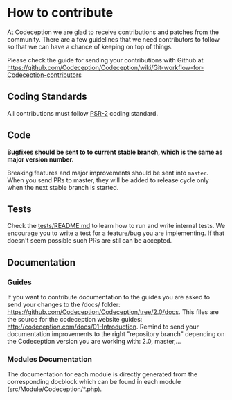 # How to contribute

At Codeception we are glad to receive contributions and patches from the community. There are a few guidelines that we need contributors to follow so that we can have a chance of keeping on top of things.

Please check the guide for sending your contributions with Github at
https://github.com/Codeception/Codeception/wiki/Git-workflow-for-Codeception-contributors

## Coding Standards
All contributions must follow [PSR-2](http://www.php-fig.org/psr/psr-2/) coding standard.

## Code
**Bugfixes should be sent to to current stable branch, which is the same as major version number.**

Breaking features and major improvements should be sent into `master`. When you send PRs to master, they will be added to release cycle only when the next stable branch is started.

## Tests

Check the [tests/README.md](tests/README.md) to learn how to run and write internal tests.
We encourage you to write a test for a feature/bug you are implementing. If that doesn't seem possible such PRs are stil can be accepted. 

## Documentation

### Guides
If you want to contribute documentation to the guides you are asked to send your changes to the /docs/ folder: https://github.com/Codeception/Codeception/tree/2.0/docs. This files are the source for the codeception website guides: http://codeception.com/docs/01-Introduction. Remind to send your documentation improvements to the right "repository branch" depending on the Codeception version you are working with: 2.0, master,...

### Modules Documentation
The documentation for each module is directly generated from the corresponding docblock which can be found in each module (src/Module/Codeception/*.php).
